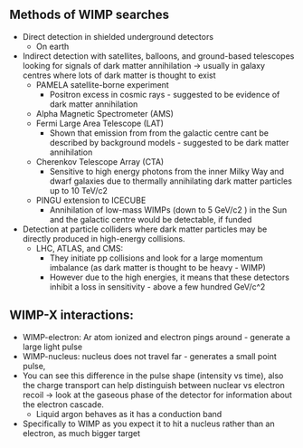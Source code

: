    
## Methods of WIMP searches
-   Direct detection in shielded underground detectors
	-   On earth
-   Indirect detection with satellites, balloons, and ground-based telescopes looking for signals of dark matter annihilation -> usually in galaxy centres where lots of dark matter is thought to exist
	-   PAMELA satellite-borne experiment
		-   Positron excess in cosmic rays - suggested to be evidence of dark matter annihilation
	-   Alpha Magnetic Spectrometer (AMS)
	-   Fermi Large Area Telescope (LAT)
		-   Shown that emission from from the galactic centre cant be described by background models - suggested to be dark matter annihilation
	-   Cherenkov Telescope Array (CTA)
		-   Sensitive to high energy photons from the inner Milky Way and dwarf galaxies due to thermally annihilating dark matter particles up to 10 TeV/c2
	-   PINGU extension to ICECUBE
		-   Annihilation of low-mass WIMPs (down to 5 GeV/c2 ) in the Sun and the galactic centre would be detectable, if funded
-   Detection at particle colliders where dark matter particles may be directly produced in high-energy collisions.
	-   LHC, ATLAS, and CMS:
		-   They initiate pp collisions and look for a large momentum imbalance (as dark matter is thought to be heavy - WIMP)
		-   However due to the high energies, it means that these detectors inhibit a loss in sensitivity - above a few hundred GeV/c^2


   ## WIMP-X interactions:
-   WIMP-electron: Ar atom ionized and electron pings around - generate a large light pulse
-   WIMP-nucleus: nucleus does not travel far - generates a small point pulse,
-   You can see this difference in the pulse shape (intensity vs time), also the charge transport can help distinguish between nuclear vs electron recoil -> look at the gaseous phase of the detector for information about the electron cascade.
	-   Liquid argon behaves as it has a conduction band
-   Specifically to WIMP as you expect it to hit a nucleus rather than an electron, as much bigger target